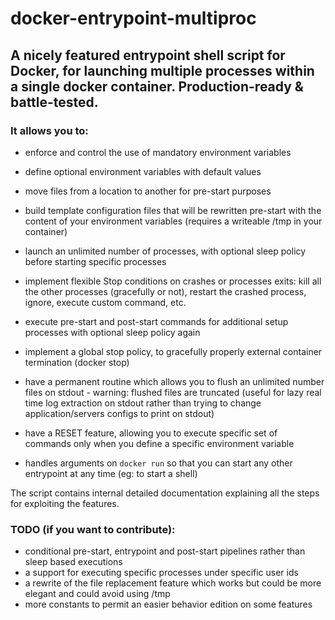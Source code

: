 # docker-entrypoint-multiproc
## A nicely featured entrypoint shell script for Docker, for launching multiple processes within a single docker container. Production-ready & battle-tested.

### It allows you to:

- enforce and control the use of mandatory environment variables

- define optional environment variables with default values

- move files from a location to another for pre-start purposes

- build template configuration files that will be rewritten pre-start with the content of your environment variables (requires a writeable /tmp in your container)

- launch an unlimited number of processes, with optional sleep policy before starting specific processes

- implement flexible Stop conditions on crashes or processes exits: kill all the other processes (gracefully or not), restart the crashed process, ignore, execute custom command, etc.

- execute pre-start and post-start commands for additional setup processes with optional sleep policy again

- implement a global stop policy, to gracefully properly external container termination (docker stop)

- have a permanent routine which allows you to flush an unlimited number files on stdout - warning: flushed files are truncated (useful for lazy real time log extraction on stdout rather than trying to change application/servers configs to print on stdout)

- have a RESET feature, allowing you to execute specific set of commands only when you define a specific environment variable

- handles arguments on `docker run` so that you can start any other entrypoint at any time (eg: to start a shell)

The script contains internal detailed documentation explaining all the steps for exploiting the features.

### TODO (if you want to contribute):

- conditional pre-start, entrypoint and post-start pipelines rather than sleep based executions
- a support for executing specific processes under specific user ids
- a rewrite of the file replacement feature which works but could be more elegant and could avoid using /tmp
- more constants to permit an easier behavior edition on some features
